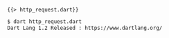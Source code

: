 <!--
title: HTTP Requests
-->

<pre><code class="hljs dart">{{> http_request.dart}}</code></pre>

```bash
$ dart http_request.dart
Dart Lang 1.2 Released : https://www.dartlang.org/
```
